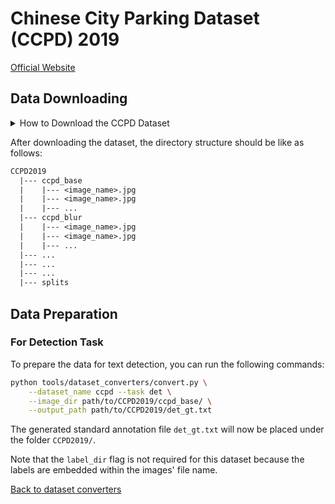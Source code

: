# Chinese City Parking Dataset (CCPD) 2019
[Official Website](https://github.com/detectRecog/CCPD)

## Data Downloading

<details>
    <summary>How to Download the CCPD Dataset</summary>

The CCPD can be downloaded from [here](https://github.com/detectRecog/CCPD) using either the Google or BaiduYun drive links.

This dataset is divided into 3 train/val/test splits: the images in the `ccpd_base` folder are split into train/val sets and the images in all other folders (i.e. ccpd_blur, ccpd_challenge, ... , ccpd_weather) are exploited for the test set.

The annotations for each image are embedded into the filename of the image. The format is described on their official website [here](https://github.com/detectRecog/CCPD#dataset-annotations).

</details>

After downloading the dataset, the directory structure should be like as follows:
```txt
CCPD2019
  |--- ccpd_base
  |    |--- <image_name>.jpg
  |    |--- <image_name>.jpg
  |    |--- ...
  |--- ccpd_blur
  |    |--- <image_name>.jpg
  |    |--- <image_name>.jpg
  |    |--- ...
  |--- ...
  |--- ...
  |--- ...
  |--- splits
```

## Data Preparation

### For Detection Task

To prepare the data for text detection, you can run the following commands:

```bash
python tools/dataset_converters/convert.py \
    --dataset_name ccpd --task det \
    --image_dir path/to/CCPD2019/ccpd_base/ \
    --output_path path/to/CCPD2019/det_gt.txt
```

The generated standard annotation file `det_gt.txt` will now be placed under the folder `CCPD2019/`.

Note that the `label_dir` flag is not required for this dataset because the labels are embedded within the images' file name.

[Back to dataset converters](converters.md)
